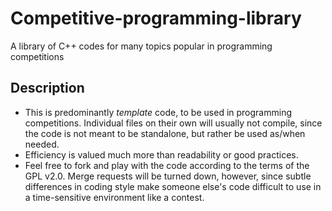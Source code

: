 # Competitive-programming-library
A library of C++ codes for many topics popular in programming competitions

## Description
* This is predominantly *template* code, to be used in programming competitions. Individual files on their own will usually not compile, since the code is not meant to be standalone, but rather be used as/when needed.
* Efficiency is valued much more than readability or good practices.
* Feel free to fork and play with the code according to the terms of the GPL v2.0. Merge requests will be turned down, however, since subtle differences in coding style make someone else's code difficult to use in a time-sensitive environment like a contest.
